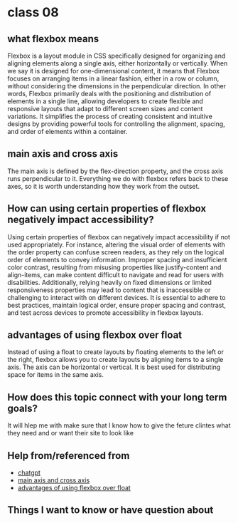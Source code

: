 # class 08

## what flexbox means 
Flexbox is a layout module in CSS specifically designed for organizing and aligning elements along a single axis, either horizontally or vertically. When we say it is designed for one-dimensional content, it means that Flexbox focuses on arranging items in a linear fashion, either in a row or column, without considering the dimensions in the perpendicular direction. In other words, Flexbox primarily deals with the positioning and distribution of elements in a single line, allowing developers to create flexible and responsive layouts that adapt to different screen sizes and content variations. It simplifies the process of creating consistent and intuitive designs by providing powerful tools for controlling the alignment, spacing, and order of elements within a container.

## main axis and cross axis

The main axis is defined by the flex-direction property, and the cross axis runs perpendicular to it. Everything we do with flexbox refers back to these axes, so it is worth understanding how they work from the outset.

## How can using certain properties of flexbox negatively impact accessibility?

Using certain properties of flexbox can negatively impact accessibility if not used appropriately. For instance, altering the visual order of elements with the order property can confuse screen readers, as they rely on the logical order of elements to convey information. Improper spacing and insufficient color contrast, resulting from misusing properties like justify-content and align-items, can make content difficult to navigate and read for users with disabilities. Additionally, relying heavily on fixed dimensions or limited responsiveness properties may lead to content that is inaccessible or challenging to interact with on different devices. It is essential to adhere to best practices, maintain logical order, ensure proper spacing and contrast, and test across devices to promote accessibility in flexbox layouts.

## advantages of using flexbox over float

Instead of using a float to create layouts by floating elements to the left or the right, flexbox allows you to create layouts by aligning items to a single axis. The axis can be horizontal or vertical. It is best used for distributing space for items in the same axis.

## How does this topic connect with your long term goals?

It will hlep me with make sure that I know how to give the feture clintes what they need and or want their site to look like 

 
## Help from/referenced from

* [chatgpt](https://chat.openai.com/)
* [main axis and cross axis](https://developer.mozilla.org/en-US/docs/Web/CSS/CSS_Flexible_Box_Layout/Basic_Concepts_of_Flexbox)
* [advantages of using flexbox over float](https://dev.to/ethanmgustafson/css-float-flexbox-14fg#:~:text=Instead%20of%20using%20a%20float,items%20in%20the%20same%20axis.)

##  Things I want to know or have question about